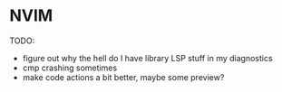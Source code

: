 # NVIM

TODO:
 - figure out why the hell do I have library LSP stuff in my diagnostics
 - cmp crashing sometimes
 - make code actions a bit better, maybe some preview?

